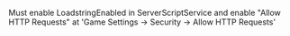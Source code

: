 Must enable LoadstringEnabled in ServerScriptService and enable "Allow HTTP Requests" at 'Game Settings -> Security -> Allow HTTP Requests'
